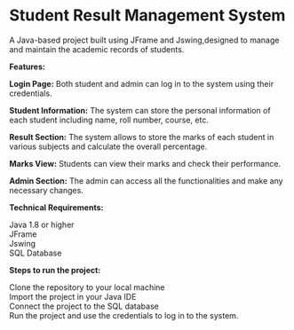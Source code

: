 <h1>Student Result Management System</h1>

A Java-based project built using JFrame and Jswing,designed to manage and maintain the academic records of students.

<b>Features:</b>

<b>Login Page:</b> Both student and admin can log in to the system using their credentials.

<b>Student Information:</b> The system can store the personal information of each student including name, roll number, course, etc.

<b>Result Section:</b> The system allows to store the marks of each student in various subjects and calculate the overall percentage.

<b>Marks View:</b> Students can view their marks and check their performance.

<b>Admin Section:</b> The admin can access all the functionalities and make any necessary changes.

<b>Technical Requirements:</b>

Java 1.8 or higher
<br>
JFrame
<br>
Jswing
<br>
SQL Database
<br>

<b>Steps to run the project:</b>

Clone the repository to your local machine
<br>
Import the project in your Java IDE
<br>
Connect the project to the SQL database
<br>
Run the project and use the credentials to log in to the system.
<br>

